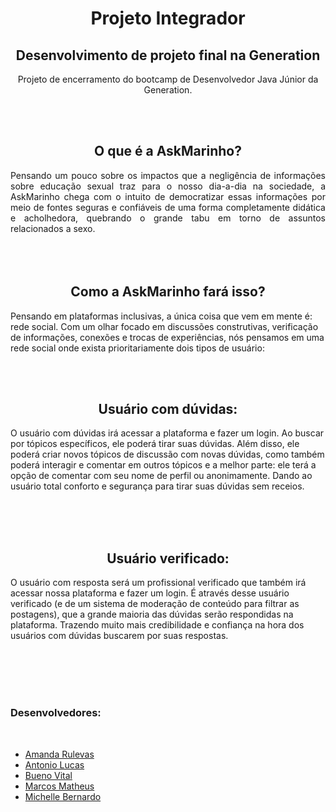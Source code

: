 <h1 align = center> Projeto Integrador </h1>
<h2 align = center>Desenvolvimento de projeto final na Generation</h2>

<p align = center> Projeto de encerramento do bootcamp de Desenvolvedor Java Júnior da Generation.<p>
  
  <br>
  <br>
  
  
 <h2 align = center>O que é a AskMarinho?</h2>

<p align = justify> Pensando um pouco sobre os impactos que a negligência de informações sobre educação sexual traz para o nosso dia-a-dia na sociedade, a AskMarinho chega com o intuito de democratizar essas informações por meio de fontes seguras e confiáveis de uma forma completamente didática e acholhedora, quebrando o grande tabu em torno de assuntos relacionados a sexo.

   <br>
   <br>
   <br>
   <br>
  
<h2 align=center>Como a AskMarinho fará isso?</h2>

Pensando em plataformas inclusivas, a única coisa que vem em mente é: rede social. Com um olhar focado em discussões construtivas, verificação de informações, conexões e trocas de experiências, nós pensamos em uma rede social onde exista prioritariamente dois tipos de usuário:

   <br>
   <br>
   
<h2 align=center>Usuário com dúvidas:</h2>

O usuário com dúvidas irá acessar a plataforma e fazer um login. Ao buscar por tópicos específicos, ele poderá tirar suas dúvidas. Além disso, ele poderá criar novos tópicos de discussão com novas dúvidas, como também poderá interagir e comentar em outros tópicos e a melhor parte: ele terá a opção de comentar com seu nome de perfil ou anonimamente. Dando ao usuário total conforto e segurança para tirar suas dúvidas sem receios.

   <br>
   <br>
   <br>
   
<h2 align=center>Usuário verificado:</h2> 

O usuário com resposta será um profissional verificado que também irá acessar nossa plataforma e fazer um login. É através desse usuário verificado (e de um sistema de moderação de conteúdo para filtrar as postagens), que a grande maioria das dúvidas serão respondidas na plataforma. Trazendo muito mais credibilidade e confiança na hora dos usuários com dúvidas buscarem por suas respostas.
</p>
  
<br>

   <br>
   <br>
   <br>
   
<h3>Desenvolvedores: </h3>

<br>
  
  <ul>
    <li><a href="https://github.com/rulevamanda">Amanda Rulevas</a></li>
    <li><a href="https://github.com/AntLucas">Antonio Lucas</a></li>
    <li><a href="https://github.com/vjbueno">Bueno Vital</a></li>
    <li><a href="https://github.com/Matheus251170">Marcos Matheus</a></li>
    <li><a href="https://github.com/chellebernardo">Michelle Bernardo</a></li>
  </ul>
